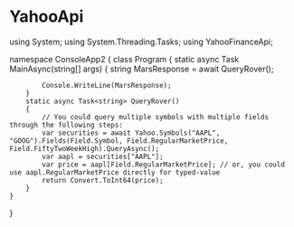 # YahooApi



using System;
using System.Threading.Tasks;
using YahooFinanceApi;

namespace ConsoleApp2
{
    class Program
    {
        static async Task MainAsync(string[] args)
        {
            string MarsResponse = await QueryRover();            

            Console.WriteLine(MarsResponse);
        }    
        static async Task<string> QueryRover()
        { 
            // You could query multiple symbols with multiple fields through the following steps:
            var securities = await Yahoo.Symbols("AAPL", "GOOG").Fields(Field.Symbol, Field.RegularMarketPrice, Field.FiftyTwoWeekHigh).QueryAsync();
            var aapl = securities["AAPL"];
            var price = aapl[Field.RegularMarketPrice]; // or, you could use aapl.RegularMarketPrice directly for typed-value
            return Convert.ToInt64(price);
        }
    }
}
